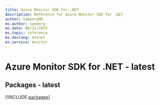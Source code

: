 ```yaml
---
title: Azure Monitor SDK for .NET
description: Reference for Azure Monitor SDK for .NET
author: SameergMS
ms.author: sameerg
ms.data: 06/21/2023
ms.topic: reference
ms.devlang: dotnet
ms.service: monitor
---
```

# Azure Monitor SDK for .NET - latest
## Packages - latest
[!INCLUDE [packages](monitor-index.md)]